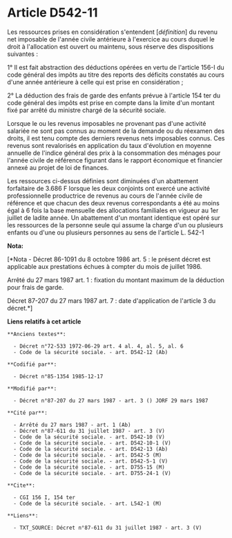 # Article D542-11

Les ressources prises en considération s'entendent [*définition*] du revenu net imposable de l'année civile antérieure à
l'exercice au cours duquel le droit à l'allocation est ouvert ou maintenu, sous réserve des dispositions suivantes :

1° Il est fait abstraction des déductions opérées en vertu de l'article 156-I du code général des impôts au titre des reports
des déficits constatés au cours d'une année antérieure à celle qui est prise en considération ;

2° La déduction des frais de garde des enfants prévue à l'article 154 ter du code général des impôts est prise en compte dans
la limite d'un montant fixé par arrêté du ministre chargé de la sécurité sociale. 

Lorsque le ou les revenus imposables ne provenant pas d'une activité salariée ne sont pas connus au moment de la demande ou
du réexamen des droits, il est tenu compte des derniers revenus nets imposables connus. Ces revenus sont revalorisés en
application du taux d'évolution en moyenne annuelle de l'indice général des prix à la consommation des ménages pour l'année
civile de référence figurant dans le rapport économique et financier annexé au projet de loi de finances. 

Les ressources ci-dessus définies sont diminuées d'un abattement forfaitaire de 3.686 F lorsque les deux conjoints ont exercé
une activité professionnelle productrice de revenus au cours de l'année civile de référence et que chacun des deux revenus
correspondants a été au moins égal à 6 fois la base mensuelle des allocations familiales en vigueur au 1er juillet de ladite
année. Un abattement d'un montant identique est opéré sur les ressources de la personne seule qui assume la charge d'un ou
plusieurs enfants ou d'une ou plusieurs personnes au sens de l'article L. 542-1

**Nota:**

[*Nota - Décret 86-1091 du 8 octobre 1986 art. 5 : le présent décret est applicable aux prestations échues à compter du mois
de juillet 1986.

Arrêté du 27 mars 1987 art. 1 : fixation du montant maximum de la déduction pour frais de garde.

Décret 87-207 du 27 mars 1987 art. 7 : date d'application de l'article 3 du décret.*]

**Liens relatifs à cet article**

	**Anciens textes**:

	  - Décret n°72-533 1972-06-29 art. 4 al. 4, al. 5, al. 6
	  - Code de la sécurité sociale. - art. D542-12 (Ab)

	**Codifié par**:

	  - Décret n°85-1354 1985-12-17

	**Modifié par**:

	  - Décret n°87-207 du 27 mars 1987 - art. 3 () JORF 29 mars 1987

	**Cité par**:

	  - Arrêté du 27 mars 1987 - art. 1 (Ab)
	  - Décret n°87-611 du 31 juillet 1987 - art. 3 (V)
	  - Code de la sécurité sociale. - art. D542-10 (V)
	  - Code de la sécurité sociale. - art. D542-10-1 (V)
	  - Code de la sécurité sociale. - art. D542-13 (Ab)
	  - Code de la sécurité sociale. - art. D542-5 (M)
	  - Code de la sécurité sociale. - art. D542-5-1 (V)
	  - Code de la sécurité sociale. - art. D755-15 (M)
	  - Code de la sécurité sociale. - art. D755-24-1 (V)

	**Cite**:

	  - CGI 156 I, 154 ter
	  - Code de la sécurité sociale. - art. L542-1 (M)

	**Liens**:

	  - TXT_SOURCE: Décret n°87-611 du 31 juillet 1987 - art. 3 (V)
